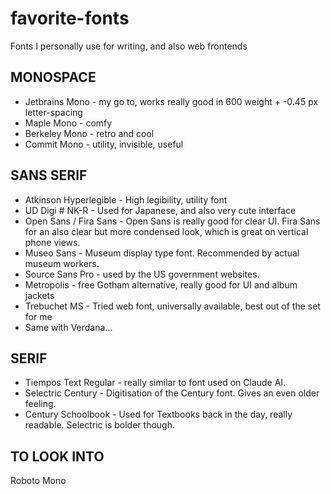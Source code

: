 # favorite-fonts
Fonts I personally use for writing, and also web frontends

## MONOSPACE
- Jetbrains Mono - my go to, works really good in 600 weight + -0.45 px letter-spacing
- Maple Mono - comfy
- Berkeley Mono - retro and cool
- Commit Mono - utility, invisible, useful

## SANS SERIF
- Atkinson Hyperlegible - High legibility, utility font
- UD Digi # NK-R - Used for Japanese, and also very cute interface
- Open Sans / Fira Sans - Open Sans is really good for clear UI. Fira Sans for an also clear but more condensed look, which is great on vertical phone views.
- Museo Sans - Museum display type font. Recommended by actual museum workers.
- Source Sans Pro - used by the US government websites. 
- Metropolis - free Gotham alternative, really good for UI and album jackets
- Trebuchet MS - Tried web font, universally available, best out of the set for me
- Same with Verdana...

## SERIF
- Tiempos Text Regular - really similar to font used on Claude AI.
- Selectric Century - Digitisation of the Century font. Gives an even older feeling.
- Century Schoolbook - Used for Textbooks back in the day, really readable. Selectric is bolder though.


## TO LOOK INTO
Roboto Mono
